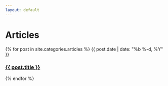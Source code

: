 ```yaml
---
layout: default
---
```


# Articles


<div>
{% for post in site.categories.articles %}
<time>{{ post.date | date: "%b %-d, %Y" }}</time>
<h3><a href="{{ post.url | prepend: site.baseurl }}">{{ post.title }}</a></h3>
{% endfor %}
</div>
